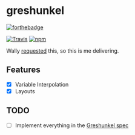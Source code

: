 # greshunkel

[![forthebadge](http://forthebadge.com/images/badges/fuck-it-ship-it.svg)](http://forthebadge.com)


[![Travis](https://img.shields.io/travis/maxdeviant/greshunkel.svg?style=flat-square)](https://travis-ci.org/maxdeviant/greshunkel)
[![npm](https://img.shields.io/npm/v/greshunkel.svg?style=flat-square)](https://www.npmjs.com/package/greshunkel)

Wally [requested](https://twitter.com/WAallLy/status/687059807518367744) this, so this is me delivering.

## Features
- [x] Variable Interpolation
- [x] Layouts

## TODO
- [ ] Implement everything in the [Greshunkel spec](http://38-moths.shithouse.tv/greshunkel.html)
